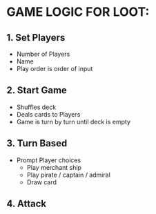 # GAME LOGIC FOR LOOT:

## 1. Set Players
- Number of Players
- Name
- Play order is order of input

## 2. Start Game
- Shuffles deck
- Deals cards to Players
- Game is turn by turn until deck is empty

## 3. Turn Based
- Prompt Player choices
    - Play merchant ship
    - Play pirate / captain / admiral
    - Draw card

## 4. Attack 